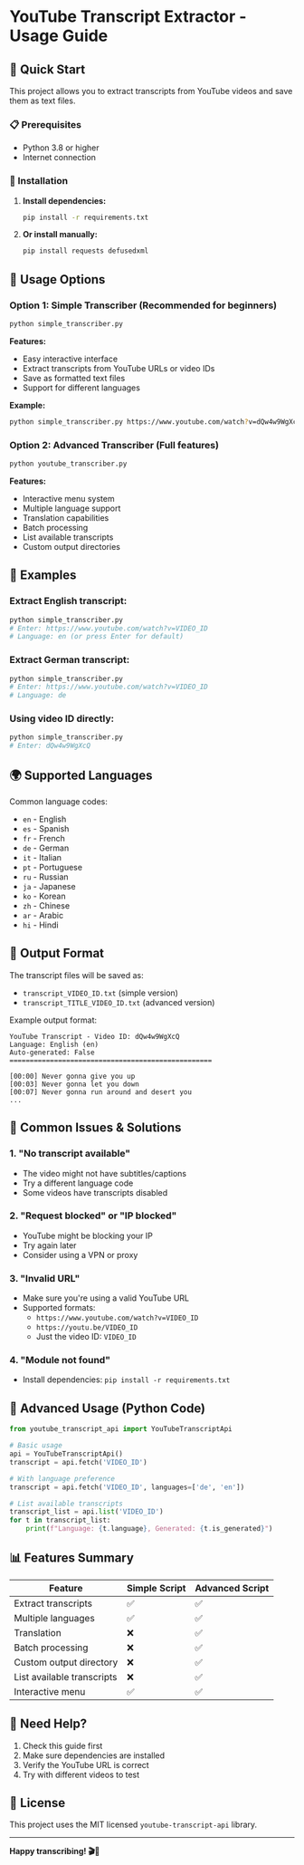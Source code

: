 # YouTube Transcript Extractor - Usage Guide

## 🚀 Quick Start

This project allows you to extract transcripts from YouTube videos and save them as text files.

### 📋 Prerequisites

- Python 3.8 or higher
- Internet connection

### 🔧 Installation

1. **Install dependencies:**
   ```bash
   pip install -r requirements.txt
   ```

2. **Or install manually:**
   ```bash
   pip install requests defusedxml
   ```

## 🎯 Usage Options

### Option 1: Simple Transcriber (Recommended for beginners)

```bash
python simple_transcriber.py
```

**Features:**
- Easy interactive interface
- Extract transcripts from YouTube URLs or video IDs
- Save as formatted text files
- Support for different languages

**Example:**
```bash
python simple_transcriber.py https://www.youtube.com/watch?v=dQw4w9WgXcQ
```

### Option 2: Advanced Transcriber (Full features)

```bash
python youtube_transcriber.py
```

**Features:**
- Interactive menu system
- Multiple language support
- Translation capabilities
- Batch processing
- List available transcripts
- Custom output directories

## 📝 Examples

### Extract English transcript:
```python
python simple_transcriber.py
# Enter: https://www.youtube.com/watch?v=VIDEO_ID
# Language: en (or press Enter for default)
```

### Extract German transcript:
```python
python simple_transcriber.py
# Enter: https://www.youtube.com/watch?v=VIDEO_ID
# Language: de
```

### Using video ID directly:
```python
python simple_transcriber.py
# Enter: dQw4w9WgXcQ
```

## 🌍 Supported Languages

Common language codes:
- `en` - English
- `es` - Spanish  
- `fr` - French
- `de` - German
- `it` - Italian
- `pt` - Portuguese
- `ru` - Russian
- `ja` - Japanese
- `ko` - Korean
- `zh` - Chinese
- `ar` - Arabic
- `hi` - Hindi

## 📄 Output Format

The transcript files will be saved as:
- `transcript_VIDEO_ID.txt` (simple version)
- `transcript_TITLE_VIDEO_ID.txt` (advanced version)

Example output format:
```
YouTube Transcript - Video ID: dQw4w9WgXcQ
Language: English (en)
Auto-generated: False
==================================================

[00:00] Never gonna give you up
[00:03] Never gonna let you down
[00:07] Never gonna run around and desert you
...
```

## 🚨 Common Issues & Solutions

### 1. "No transcript available"
- The video might not have subtitles/captions
- Try a different language code
- Some videos have transcripts disabled

### 2. "Request blocked" or "IP blocked"
- YouTube might be blocking your IP
- Try again later
- Consider using a VPN or proxy

### 3. "Invalid URL"
- Make sure you're using a valid YouTube URL
- Supported formats:
  - `https://www.youtube.com/watch?v=VIDEO_ID`
  - `https://youtu.be/VIDEO_ID`
  - Just the video ID: `VIDEO_ID`

### 4. "Module not found"
- Install dependencies: `pip install -r requirements.txt`

## 🔧 Advanced Usage (Python Code)

```python
from youtube_transcript_api import YouTubeTranscriptApi

# Basic usage
api = YouTubeTranscriptApi()
transcript = api.fetch('VIDEO_ID')

# With language preference
transcript = api.fetch('VIDEO_ID', languages=['de', 'en'])

# List available transcripts
transcript_list = api.list('VIDEO_ID')
for t in transcript_list:
    print(f"Language: {t.language}, Generated: {t.is_generated}")
```

## 📊 Features Summary

| Feature | Simple Script | Advanced Script |
|---------|---------------|----------------|
| Extract transcripts | ✅ | ✅ |
| Multiple languages | ✅ | ✅ |
| Translation | ❌ | ✅ |
| Batch processing | ❌ | ✅ |
| Custom output directory | ❌ | ✅ |
| List available transcripts | ❌ | ✅ |
| Interactive menu | ✅ | ✅ |

## 🤝 Need Help?

1. Check this guide first
2. Make sure dependencies are installed
3. Verify the YouTube URL is correct
4. Try with different videos to test

## 📜 License

This project uses the MIT licensed `youtube-transcript-api` library.

---

**Happy transcribing! 🎬📝**
